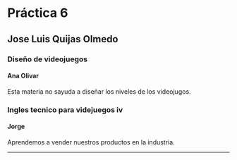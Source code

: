 # Práctica 6

## Jose Luis Quijas Olmedo

### Diseño de videojuegos

#### Ana Olivar

Esta materia no sayuda a diseñar los niveles de los videojugos.

### Ingles tecnico para videjuegos iv

#### Jorge 

Aprendemos a vender nuestros productos en la industria.

---